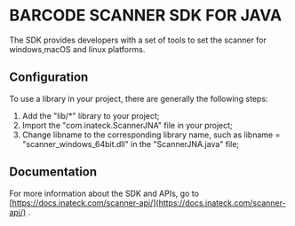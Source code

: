 # BARCODE SCANNER SDK FOR JAVA
The SDK provides developers with a set of tools to set the scanner for windows,macOS and linux platforms.

## Configuration
To use a library in your project, there are generally the following steps:
1. Add the "lib/*" library to your project;
2. Import the "com.inateck.ScannerJNA" file in your project;
3. Change libname to the corresponding library name, such as libname = "scanner_windows_64bit.dll" in the "ScannerJNA.java" file;


## Documentation
For more information about the SDK and APIs, go to [https://docs.inateck.com/scanner-api/](https://docs.inateck.com/scanner-api/) .

